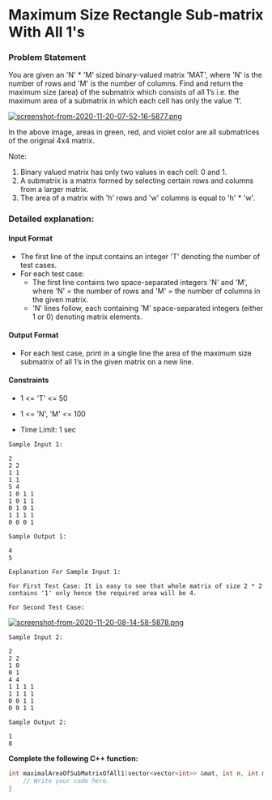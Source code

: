 # Maximum Size Rectangle Sub-matrix With All 1's

### Problem Statement

You are given an 'N' * 'M' sized binary-valued matrix 'MAT', where 'N' is the number of rows and 'M' is the number of columns. Find and return the maximum size (area) of the submatrix which consists of all 1’s i.e. the maximum area of a submatrix in which each cell has only the value ‘1’.

[![screenshot-from-2020-11-20-07-52-16-5877.png](https://i.postimg.cc/nVBp4P91/screenshot-from-2020-11-20-07-52-16-5877.png)](https://postimg.cc/mhLvRVwc)

In the above image, areas in green, red, and violet color are all submatrices of the original 4x4 matrix.

Note:
1. Binary valued matrix has only two values in each cell: 0 and 1.
2. A submatrix is a matrix formed by selecting certain rows and columns from a larger matrix.
3. The area of a matrix with 'h' rows and 'w' columns is equal to 'h' * 'w'. 

### Detailed explanation:
#### Input Format
- The first line of the input contains an integer 'T' denoting the number of test cases.
- For each test case:
  - The first line contains two space-separated integers 'N' and 'M', where 'N' = the number of rows and 'M' = the number of columns in the given matrix.
  - 'N' lines follow, each containing 'M' space-separated integers (either 1 or 0) denoting matrix elements.

#### Output Format
- For each test case, print in a single line the area of the maximum size submatrix of all 1’s in the given matrix on a new line.

#### Constraints
- 1 <= 'T' <= 50
- 1 <= 'N', 'M' <= 100

- Time Limit: 1 sec

```
Sample Input 1:

2
2 2
1 1
1 1
5 4
1 0 1 1
1 0 1 1
0 1 0 1
1 1 1 1
0 0 0 1

Sample Output 1:

4
5

Explanation For Sample Input 1:

For First Test Case: It is easy to see that whole matrix of size 2 * 2 contains '1' only hence the required area will be 4.

For Second Test Case:
```
[![screenshot-from-2020-11-20-08-14-58-5878.png](https://i.postimg.cc/3xT29VwC/screenshot-from-2020-11-20-08-14-58-5878.png)](https://postimg.cc/PPSL56YP)
```
Sample Input 2:

2
2 2
1 0
0 1
4 4
1 1 1 1
1 1 1 1
0 0 1 1
0 0 1 1

Sample Output 2:

1
8
```

**Complete the following C++ function:**
```c++
int maximalAreaOfSubMatrixOfAll1(vector<vector<int>> &mat, int n, int m){
	// Write your code here.
}
```






